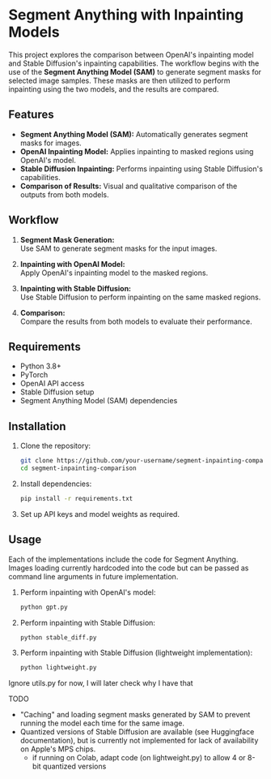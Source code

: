 # Segment Anything with Inpainting Models

This project explores the comparison between OpenAI's inpainting model and Stable Diffusion's inpainting capabilities. The workflow begins with the use of the **Segment Anything Model (SAM)** to generate segment masks for selected image samples. These masks are then utilized to perform inpainting using the two models, and the results are compared.

## Features

- **Segment Anything Model (SAM):** Automatically generates segment masks for images.
- **OpenAI Inpainting Model:** Applies inpainting to masked regions using OpenAI's model.
- **Stable Diffusion Inpainting:** Performs inpainting using Stable Diffusion's capabilities.
- **Comparison of Results:** Visual and qualitative comparison of the outputs from both models.

## Workflow

1. **Segment Mask Generation:**  
    Use SAM to generate segment masks for the input images.

2. **Inpainting with OpenAI Model:**  
    Apply OpenAI's inpainting model to the masked regions.

3. **Inpainting with Stable Diffusion:**  
    Use Stable Diffusion to perform inpainting on the same masked regions.

4. **Comparison:**  
    Compare the results from both models to evaluate their performance.

## Requirements

- Python 3.8+
- PyTorch
- OpenAI API access
- Stable Diffusion setup
- Segment Anything Model (SAM) dependencies

## Installation

1. Clone the repository:
    ```bash
    git clone https://github.com/your-username/segment-inpainting-comparison.git
    cd segment-inpainting-comparison
    ```

2. Install dependencies:
    ```bash
    pip install -r requirements.txt
    ```

3. Set up API keys and model weights as required.

## Usage
Each of the implementations include the code for Segment Anything. Images loading currently hardcoded into the code but can be passed as command line arguments in future implementation. 

1. Perform inpainting with OpenAI's model:
    ```bash
    python gpt.py
    ```

2. Perform inpainting with Stable Diffusion:
    ```bash
    python stable_diff.py 
    ```
3. Perform inpainting with Stable Diffusion (lightweight implementation):
    ```bash
    python lightweight.py 
    ```

Ignore utils.py for now, I will later check why I have that

TODO 
- "Caching" and loading segment masks generated by SAM to prevent running the model each time for the same image. 
- Quantized versions of Stable Diffusion are available (see Huggingface documentation), but is currently not implemented
    for lack of availability on Apple's MPS chips. 
    - if running on Colab, adapt code (on lightweight.py) to allow 4 or 8-bit quantized versions